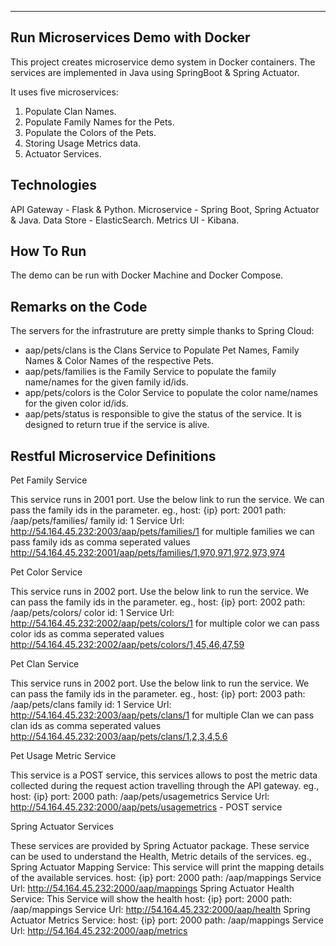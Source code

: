 -----------------------------------------
Run Microservices Demo with Docker 
-----------------------------------------
	
This project creates microservice demo system in Docker containers. The services are implemented in Java using SpringBoot & Spring Actuator.

It uses five microservices:

1. Populate Clan Names. 
2. Populate Family Names for the Pets.
3. Populate the Colors of the Pets.
4. Storing Usage Metrics data.
5. Actuator Services.

Technologies
--------------
API Gateway - Flask & Python.
Microservice  -	Spring Boot, Spring Actuator & Java.
Data Store - ElasticSearch.
Metrics UI	- Kibana.

How To Run
---------------
The demo can be run with Docker Machine and Docker Compose.

Remarks on the Code
--------------------
The servers for the infrastruture are pretty simple thanks to Spring Cloud:

 - aap/pets/clans is the Clans Service to Populate Pet Names, Family Names & Color Names of the respective Pets. 
 - aap/pets/families is the Family Service to populate the family name/names for the given family id/ids. 
 - app/pets/colors is the Color Service to populate the color name/names for the given color id/ids.
 - aap/pets/status is responsible to give the status of the service. It is designed to return true if the service is alive. 


Restful Microservice Definitions
---------------------------------
 
Pet Family Service 
 
 This service runs in 2001 port. Use the below link to run the service. We can pass the family ids in the parameter.
  eg.,
      host: {ip}
	  port: 2001
	  path: /aap/pets/families/
	  family id: 1
	  Service Url: http://54.164.45.232:2003/aap/pets/families/1
	     for multiple families we can pass family ids as comma seperated values
	        http://54.164.45.232:2001/aap/pets/families/1,970,971,972,973,974


Pet Color Service

This service runs in 2002 port. Use the below link to run the service. We can pass the family ids in the parameter.
  eg.,
      host: {ip}
	  port: 2002
	  path: /aap/pets/colors/
	  color id: 1
	  Service Url: http://54.164.45.232:2002/aap/pets/colors/1
	     for multiple color we can pass color ids as comma seperated values
	        http://54.164.45.232:2002/aap/pets/colors/1,45,46,47,59


Pet Clan Service

This service runs in 2002 port. Use the below link to run the service. We can pass the family ids in the parameter.
  eg.,
      host: {ip}
	  port: 2003
	  path: /aap/pets/clans
	  family id: 1
	  Service Url: http://54.164.45.232:2003/aap/pets/clans/1
	     for multiple Clan we can pass clan ids as comma seperated values
	        http://54.164.45.232:2003/aap/pets/clans/1,2,3,4,5,6 


Pet Usage Metric Service

This service is a POST service, this services allows to post the metric data collected during the request action travelling through the API gateway.
     eg.,
      host: {ip}
	  port: 2000
	  path: /aap/pets/usagemetrics
		Service Url: http://54.164.45.232:2000/aap/pets/usagemetrics - POST service 
		
		
Spring Actuator Services

These services are provided by Spring Actuator package. 
These service can be used to understand the Health, Metric details of the services.
eg., 
	Spring Actuator Mapping Service:
	This service will print the mapping details of the available services.
		host: {ip}
		port: 2000
		path: /aap/mappings
		Service Url: http://54.164.45.232:2000/aap/mappings
	Spring Actuator Health Service:
	This Service will show the health 
		host: {ip}
		port: 2000
		path: /aap/mappings
		Service Url: http://54.164.45.232:2000/aap/health
	Spring Actuator Metrics Service:
		host: {ip}
		port: 2000
		path: /aap/mappings
		Service Url: http://54.164.45.232:2000/aap/metrics
